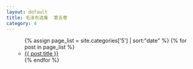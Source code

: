 ```yaml
---
layout: default
title: 毛泽东选集  第五卷
category: 4
---
```


<ul>
  <ul>
    {% assign page_list = site.categories['5'] | sort:"date" %}
    {% for post in page_list %}
      <li><a href="{{ post.url | relative_url }}">{{ post.title }}</a></li>
    {% endfor %}
  </ul>
</ul>